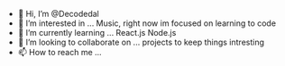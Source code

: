 - 👋 Hi, I’m @Decodedal
- 👀 I’m interested in ... Music, right now im focused on learning to code
- 🌱 I’m currently learning ... React.js Node.js 
- 💞️ I’m looking to collaborate on ... projects to keep things intresting
- 📫 How to reach me ...

<!---
Decodedal/Decodedal is a ✨ special ✨ repository because its `README.md` (this file) appears on your GitHub profile.
You can click the Preview link to take a look at your changes.
--->
